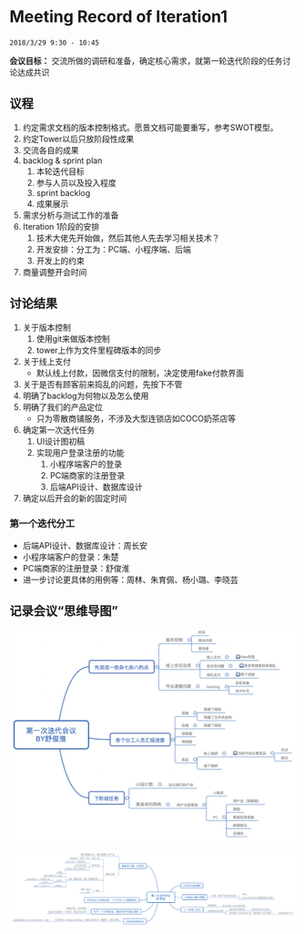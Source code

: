 # Meeting Record of Iteration1

`2018/3/29 9:30 - 10:45`

**会议目标：**
交流所做的调研和准备，确定核心需求，就第一轮迭代阶段的任务讨论达成共识

## 议程

1. 约定需求文档的版本控制格式。愿景文档可能要重写，参考SWOT模型。
2. 约定Tower以后只放阶段性成果
3. 交流各自的成果
4. backlog & sprint plan
   1. 本轮迭代目标
   2. 参与人员以及投入程度
   3. sprint backlog
   4. 成果展示
5. 需求分析与测试工作的准备
6. Iteration 1阶段的安排
   1. 技术大佬先开始做，然后其他人先去学习相关技术？
   2. 开发安排：分工为：PC端、小程序端、后端
   3. 开发上的约束
7. 商量调整开会时间



## 讨论结果

1. 关于版本控制
   1. 使用git来做版本控制
   2. tower上作为文件里程碑版本的同步
2. 关于线上支付
   - 默认线上付款，因微信支付的限制，决定使用fake付款界面
3. 关于是否有顾客前来捣乱的问题，先按下不管
4. 明确了backlog为何物以及怎么使用
5. 明确了我们的产品定位
   - 只为零散商铺服务，不涉及大型连锁店如COCO奶茶店等
6. 确定第一次迭代任务
   1. UI设计图初稿
   2. 实现用户登录注册的功能
      1. 小程序端客户的登录
      2. PC端商家的注册登录
      3. 后端API设计、数据库设计
7. 确定以后开会的新的固定时间


### 第一个迭代分工

- 后端API设计、数据库设计：周长安
- 小程序端客户的登录：朱楚
- PC端商家的注册登录：舒俊淮
- 进一步讨论更具体的用例等：周林、朱育佩、杨小璐、李晓芸


## 记录会议“思维导图”

![第一次迭代会议by舒俊淮](../img/第一次迭代会议by舒俊淮.png)

![第一次迭代会议by朱楚](../img/第一次迭代会议by朱楚.png)

